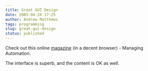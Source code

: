```yaml
---
title: Great GUI Design
date: 2005-04-26 17:25
author: Andrew Matthews
tags: programming
slug: great-gui-design
status: published
---
```


Check out this online [magazine](http://www.nxtbook.com/fx/books/thomas/mamay05/) (in a decent browser) - Managing Automation.

The interface is superb, and the content is OK as well.
